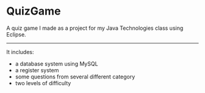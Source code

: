 # QuizGame

A quiz game I made as a project for my Java Technologies class using Eclipse.
___ 

It includes:
  - a database system using MySQL
  - a register system
  - some questions from several different category
  - two levels of difficulty
